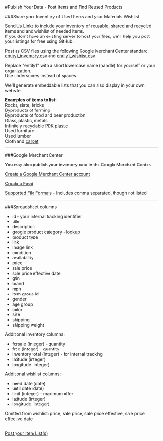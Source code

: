 #Publish Your Data - Post Items and Find Reused Products

###Share your Inventory of Used Items and your Materials Wishlist

[Send Us Links](add) to include your inventory of reusable, shared and recycled items and and wishlist of needed items.  
If you don't have an existing server to host your files, we'll help you post your listings for free using GitHub.  

Post as CSV files using the following Google Merchant Center standard:  
[entity1\_inventory.csv](entity1_inventory.csv) and [entity1\_wishlist.csv](entity1_wishlist.csv)  

Replace "entity1" with a short lowercase name (handle) for yourself or your organization.  
Use underscores instead of spaces.  

We'll generate embeddable lists that you can also display in your own website.  

<b>Examples of items to list:</b>  
Rocks, slate, bricks  
Byproducts of farming  
Byproducts of food and beer production  
Glass, plastic, metals  
Infinitely recyclable [PDK plastic](https://www.packagingdigest.com/sustainable-packaging/new-plastic-for-food-packaging-is-infinitely-recyclable-2019-07-25)   
Used furniture  
Used lumber  
Cloth and <a href="https://www.thisoldhouse.com/ideas/how-to-recycle-your-old-carpet">carpet</a>  
 


<hr>

###Google Merchant Center

You may also publish your inventory data in the Google Merchant Center.   

[Create a Google Merchant Center account](https://www.google.com/retail/solutions/merchant-center/)  

[Create a Feed](https://support.google.com/merchants/answer/7439058?hl=en)  

[Supported File Formats](https://support.google.com/merchants/answer/160567?hl=en&ref_topic=3163841) - Includes comma separated, though not listed.  

<hr>

###Spreadsheet columns

- id - your internal tracking identifier  
- title  
- description  
- google product category - [lookup](https://www.google.com/basepages/producttype/taxonomy.en-US.txt)  
- product type  
- link  
- image link  
- condition  
- availability  
- price  
- sale price  
- sale price effective date  
- gtin  
- brand  
- mpn  
- item group id  
- gender  
- age group  
- color  
- size  
- shipping  
- shipping weight  

Additional inventory columns:  

- forsale (integer) - quantity  
- free (integer) - quantity  
- inventory total (integer) - for internal tracking
- latitude (integer)
- longitude (integer)

Additional wishlist columns:  

- need date (date)  
- until date (date)
- limit (integer) - maximum offer  
- latitude (integer)  
- longitude (integer)  

Omitted from wishlist: price, sale price, sale price effective, sale price effective date.  
<br>

[Post your Item List(s)](add)

<!--


<hr>

###Bonsai Data Storage

[The Bonsai approach](https://github.com/BONSAMURAIS/bonsai/wiki/Data-Storage) with 
[RDF and JSON-LD](https://www.w3.org/2013/dwbp/wiki/RDF_AND_JSON-LD_UseCases) could be researched, but without a content management system interface, it may be too complex for small merchants to use.  
-->
